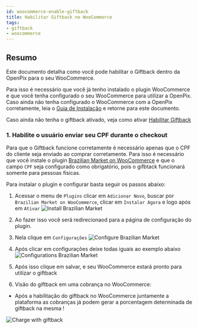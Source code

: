 ```yaml
---
id: woocommerce-enable-giftback
title: Habilitar Giftback no WooCommerce
tags:
- giftback
- woocommerce
---
```


## Resumo

Este documento detalha como você pode habilitar o Giftback dentro da OpenPix para o seu WooCommerce.

Para isso é necessário que você já tenho instalado o plugin WooCommerce e que você tenha configurado o seu WooCommerce para utilizar a OpenPix.
Caso ainda não tenha configurado o WooCommerce com a OpenPix corretamente, leia o [Guia de Instalação](../../ecommerce/woocommerce-plugin.md) e retorne para este documento.

Caso ainda não tenha o giftback ativado, veja como ativar [Habilitar Giftback](../giftback-enable)

### 1. Habilite o usuário enviar seu CPF durante o checkout

Para que o Giftback funcione corretamente é necessário apenas que o CPF do cliente seja enviado ao comprar corretamente. Para isso é necessário que você instale o plugin [Brazilian Market on WooCommerce](https://wordpress.org/plugins/woocommerce-extra-checkout-fields-for-brazil/) e que o campo `CPF` seja configurado como obrigatório, pois o gifbtack funcionará somente para pessoas físicas.

Para instalar o plugin e configurar basta seguir os passos abaixo:

1. Acessar o menu de `Plugins` clicar em `Adicionar Novo`, buscar por `Brazilian Market on WooCommerce`, clicar em `Instalar Agora` e logo após em `Ativar`
![Install Brazilian Market](/img/giftback/ecommerce/woocommerce/install-brazilian-cpf-plugin.png)

2. Ao fazer isso você será redirecionaod para a página de configuração do plugin.
3. Nela clique em `Configurações`
![Configure Brazilian Market](/img/giftback/ecommerce/woocommerce/configure-brazilian-cpf-plugin.png)
4. Após clicar em configurações deixe todas iguais ao exemplo abaixo
![Configurations Brazilian Market](/img/giftback/ecommerce/woocommerce/configurations-brazilian-cpf-plugin.png)
5. Após isso clique em salvar, e seu WooCommerce estará pronto para utilizar o giftback

6. Visão do giftback em uma cobrança no WooCommerce: 

- Após a habilitação do giftback no WooCommerce juntamente a plataforma as cobranças já podem gerar a porcentagem determinada de giftback na mesma !

![Charge with giftback](/img/giftback/ecommerce/woocommerce/charge-giftback.png)